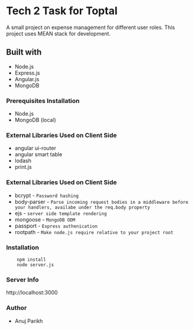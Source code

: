 # Tech 2 Task for Toptal
A small project on expense management for different user roles.
This project uses MEAN stack for development.
## Built with
* Node.js
* Express.js
* Angular.js
* MongoDB

### Prerequisites Installation 
* Node.js
* MongoDB (local)

### External Libraries Used on Client Side
* angular ui-router
* angular smart table
* lodash
* print.js

### External Libraries Used on Client Side
* bcrypt - `Password hashing`
* body-parser - `Parse incoming request bodies in a middleware before your handlers, availabe under the req.body property`
* ejs - `server side template rendering`
* mongoose - `MongoDB ODM`
* passport - `Express authenication`
* rootpath - `Make node.js require relative to your project root`

### Installation
```
    npm install
    node server.js
```
### Server Info
http://localhost:3000

### Author
* Anuj Parikh



